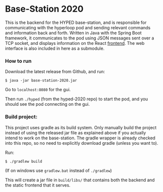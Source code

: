 # Base-Station 2020

This is the backend for the HYPED base-station, and is responsible for communicating with the hyperloop pod and sending relevant commands and information back and forth. Written in Java with the Spring Boot framework, it communicates to the pod using JSON messages sent over a TCP socket, and displays information on the React [frontend](https://github.com/Hyp-ed/base-station-2019-frontend). The web interface is also included in here as a submodule.

### How to run
Download the latest release from Github, and run:
```
$ java -jar base-station-2020.jar
```

Go to `localhost:8080` for the gui.

Then run `./hyped` (from the hyped-2020 repo) to start the pod, and you should see the pod connecting on the gui.

### Build project:
This project uses gradle as its build system. Only manually build the project instead of using the released jar file as explained above if you actually intend to work on the base-station. The gradle wrapper is already checked into this repo, so no need to explicitly download gradle (unless you want to).

Run:
```
$ ./gradlew build
```

(If on windows use `gradlew.bat` instead of `./gradlew`)

This will create a jar file in `build/libs/` that contains both the backend and the static frontend that it serves.
